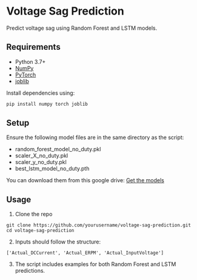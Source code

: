 # Voltage Sag Prediction

Predict voltage sag using Random Forest and LSTM models.

## Requirements

- Python 3.7+
- [NumPy](https://numpy.org/)
- [PyTorch](https://pytorch.org/)
- [joblib](https://joblib.readthedocs.io/)

Install dependencies using:

```bash
pip install numpy torch joblib
```
## Setup

Ensure the following model files are in the same directory as the script:

- random_forest_model_no_duty.pkl
- scaler_X_no_duty.pkl
- scaler_y_no_duty.pkl
- best_lstm_model_no_duty.pth

You can download them from this google drive: [Get the models](https://drive.google.com/drive/folders/1fD-Nq-UCI3341Zggia2z34q3k1s1e1nX?usp=sharing)
## Usage

1. Clone the repo
```
git clone https://github.com/yourusername/voltage-sag-prediction.git
cd voltage-sag-prediction
```

2. Inputs should follow the structure:
```
['Actual_DCCurrent', 'Actual_ERPM', 'Actual_InputVoltage']
```

3. The script includes examples for both Random Forest and LSTM predictions.

